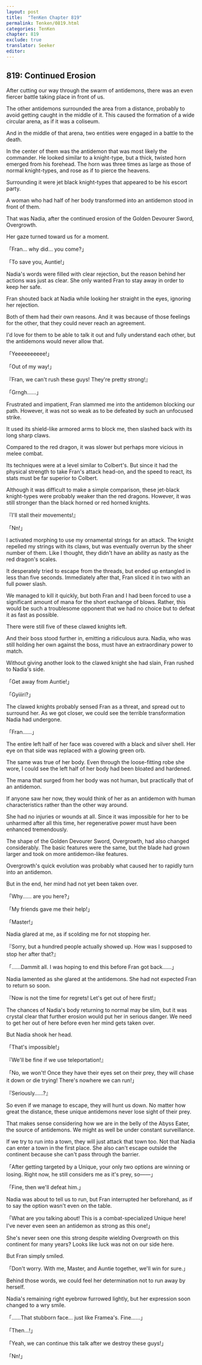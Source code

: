 ```yaml
---
layout: post
title:  "TenKen Chapter 819"
permalink: Tenken/0819.html
categories: TenKen
chapter: 819
exclude: true
translator: Seeker
editor: 
---
```

<h2 id="ch819">819: Continued Erosion</h2>

After cutting our way through the swarm of antidemons, there was an even fiercer battle taking place in front of us.

The other antidemons surrounded the area from a distance, probably to avoid getting caught in the middle of it. This caused the formation of a wide circular arena, as if it was a coliseum.

And in the middle of that arena, two entities were engaged in a battle to the death.

In the center of them was the antidemon that was most likely the commander. He looked similar to a knight-type, but a thick, twisted horn emerged from his forehead. The horn was three times as large as those of normal knight-types, and rose as if to pierce the heavens.

Surrounding it were jet black knight-types that appeared to be his escort party.

A woman who had half of her body transformed into an antidemon stood in front of them.

That was Nadia, after the continued erosion of the Golden Devourer Sword, Overgrowth.

Her gaze turned toward us for a moment.

「Fran… why did… you come?」

「To save you, Auntie!」

Nadia's words were filled with clear rejection, but the reason behind her actions was just as clear. She only wanted Fran to stay away in order to keep her safe.

Fran shouted back at Nadia while looking her straight in the eyes, ignoring her rejection.

Both of them had their own reasons. And it was because of those feelings for the other, that they could never reach an agreement.

I'd love for them to be able to talk it out and fully understand each other, but the antidemons would never allow that.

「Yeeeeeeeeee!」

「Out of my way!」

『Fran, we can't rush these guys! They're pretty strong!』

「Grngh……」

Frustrated and impatient, Fran slammed me into the antidemon blocking our path. However, it was not so weak as to be defeated by such an unfocused strike.

It used its shield-like armored arms to block me, then slashed back with its long sharp claws.

Compared to the red dragon, it was slower but perhaps more vicious in melee combat.

Its techniques were at a level similar to Colbert's. But since it had the physical strength to take Fran's attack head-on, and the speed to react, its stats must be far superior to Colbert.

Although it was difficult to make a simple comparison, these jet-black knight-types were probably weaker than the red dragons. However, it was still stronger than the black horned or red horned knights.

『I'll stall their movements!』

「Nn!」

I activated morphing to use my ornamental strings for an attack. The knight repelled my strings with its claws, but was eventually overrun by the sheer number of them. Like I thought, they didn't have an ability as nasty as the red dragon's scales.

It desperately tried to escape from the threads, but ended up entangled in less than five seconds. Immediately after that, Fran sliced it in two with an full power slash.

We managed to kill it quickly, but both Fran and I had been forced to use a significant amount of mana for the short exchange of blows. Rather, this would be such a troublesome opponent that we had no choice but to defeat it as fast as possible.

There were still five of these clawed knights left.

And their boss stood further in, emitting a ridiculous aura. Nadia, who was still holding her own against the boss, must have an extraordinary power to match.

Without giving another look to the clawed knight she had slain, Fran rushed to Nadia's side.

「Get away from Auntie!」

「Gyiiiri?」

The clawed knights probably sensed Fran as a threat, and spread out to surround her. As we got closer, we could see the terrible transformation Nadia had undergone.

「Fran……」

The entire left half of her face was covered with a black and silver shell. Her eye on that side was replaced with a glowing green orb.

The same was true of her body. Even through the loose-fitting robe she wore, I could see the left half of her body had been bloated and hardened.

The mana that surged from her body was not human, but practically that of an antidemon.

If anyone saw her now, they would think of her as an antidemon with human characteristics rather than the other way around.

She had no injuries or wounds at all. Since it was impossible for her to be unharmed after all this time, her regenerative power must have been enhanced tremendously.

The shape of the Golden Devourer Sword, Overgrowth, had also changed considerably. The basic features were the same, but the blade had grown larger and took on more antidemon-like features.

Overgrowth's quick evolution was probably what caused her to rapidly turn into an antidemon.

But in the end, her mind had not yet been taken over.

「Why…… are you here?」

「My friends gave me their help!」

「Master!」

Nadia glared at me, as if scolding me for not stopping her.

『Sorry, but a hundred people actually showed up. How was I supposed to stop her after that?』

「……Dammit all. I was hoping to end this before Fran got back……」

Nadia lamented as she glared at the antidemons. She had not expected Fran to return so soon.

『Now is not the time for regrets! Let's get out of here first!』

The chances of Nadia's body returning to normal may be slim, but it was crystal clear that further erosion would put her in serious danger. We need to get her out of here before even her mind gets taken over.

But Nadia shook her head.

「That's impossible!」

『We'll be fine if we use teleportation!』

「No, we won't! Once they have their eyes set on their prey, they will chase it down or die trying! There's nowhere we can run!」

『Seriously……?』

So even if we manage to escape, they will hunt us down. No matter how great the distance, these unique antidemons never lose sight of their prey.

That makes sense considering how we are in the belly of the Abyss Eater, the source of antidemons. We might as well be under constant surveillance.

If we try to run into a town, they will just attack that town too. Not that Nadia can enter a town in the first place. She also can't escape outside the continent because she can't pass through the barrier.

「After getting targeted by a Unique, your only two options are winning or losing. Right now, he still considers me as it's prey, so――」

「Fine, then we'll defeat him.」

Nadia was about to tell us to run, but Fran interrupted her beforehand, as if to say the option wasn't even on the table.

「What are you talking about! This is a combat-specialized Unique here! I've never even seen an antidemon as strong as this one!」

She's never seen one this strong despite wielding Overgrowth on this continent for many years? Looks like luck was not on our side here.

But Fran simply smiled.

「Don't worry. With me, Master, and Auntie together, we'll win for sure.」

Behind those words, we could feel her determination not to run away by herself.

Nadia's remaining right eyebrow furrowed lightly, but her expression soon changed to a wry smile.

「……That stubborn face… just like Framea's. Fine……」

「Then…!」

「Yeah, we can continue this talk after we destroy these guys!」

「Nn!」



